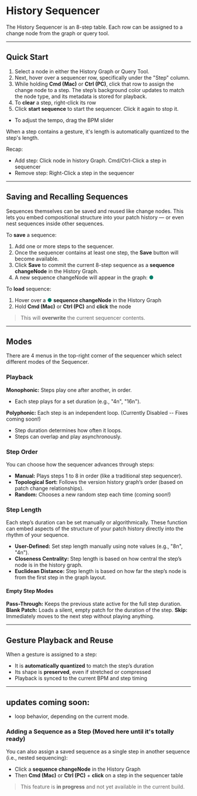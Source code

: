 # History Sequencer

The History Sequencer is an 8-step table. Each row can be assigned to a change node from the graph or query tool. 

---

## Quick Start

1. Select a node in either the History Graph or Query Tool. 
2. Next, hover over a sequencer row, specifically under the "Step" column. 
3. While holding **Cmd (Mac)** or **Ctrl (PC)**, click that row to assign the change node to a step. The step’s background color updates to match the node type, and its metadata is stored for playback.
4. To **clear** a step, right-click its row
5. Click **start sequence** to start the sequencer. Click it again to stop it. 

- To adjust the tempo, drag the BPM slider 

When a step contains a gesture, it's length is automatically quantized to the step's length. 

Recap:

- Add step: Click node in history Graph. Cmd/Ctrl-Click a step in sequencer
- Remove step: Right-Click a step in the sequencer

---

## Saving and Recalling Sequences

Sequences themselves can be saved and reused like change nodes. This lets you embed compositional structure into your patch history — or even nest sequences inside other sequences.

To **save** a sequence:

1. Add one or more steps to the sequencer.
2. Once the sequencer contains at least one step, the **Save** button will become available.
3. Click **Save** to commit the current 8-step sequence as a **sequence changeNode** in the History Graph.
4. A new sequence changeNode will appear in the graph: <span style="color: #00806b">●</span> 

To **load** sequence:

1. Hover over a <span style="color: #00806b">●</span> **sequence changeNode** in the History Graph  
2. Hold **Cmd (Mac)** or **Ctrl (PC)** and **click** the node  

> This will **overwrite** the current sequencer contents.

---

## Modes

There are 4 menus in the top-right corner of the sequencer which select different modes of the Sequencer. 

### Playback

**Monophonic:** Steps play one after another, in order.
- Each step plays for a set duration (e.g., "4n", "16n").

**Polyphonic:** Each step is an independent loop. (Currently Disabled -- Fixes coming soon!)
- Step duration determines how often it loops.
- Steps can overlap and play asynchronously.

### Step Order

You can choose how the sequencer advances through steps:

- **Manual:** Plays steps 1 to 8 in order (like a traditional step sequencer).
- **Topological Sort:** Follows the version history graph’s order (based on patch change relationships).
- **Random:** Chooses a new random step each time (coming soon!)


### Step Length

Each step’s duration can be set manually or algorithmically. These function can embed aspects of the structure of your patch history directly into the rhythm of your sequence.

- **User-Defined:** Set step length manually using note values (e.g., "8n", "4n").
- **Closeness Centrality:** Step length is based on how central the step’s node is in the history graph.
- **Euclidean Distance:** Step length is based on how far the step’s node is from the first step in the graph layout.

#### Empty Step Modes
**Pass-Through:** Keeps the previous state active for the full step duration.
**Blank Patch:** Loads a silent, empty patch for the duration of the step.
**Skip:** Immediately moves to the next step without playing anything.

---

## Gesture Playback and Reuse

When a gesture is assigned to a step:

- It is **automatically quantized** to match the step’s duration  
- Its shape is **preserved**, even if stretched or compressed  
- Playback is synced to the current BPM and step timing  

---

## updates coming soon:

- loop behavior, depending on the current mode.

### Adding a Sequence as a Step (Moved here until it's totally ready)

You can also assign a saved sequence as a single step in another sequence (i.e., nested sequencing):

- Click a **sequence changeNode** in the History Graph  
- Then **Cmd (Mac)** or **Ctrl (PC)** + **click** on a step in the sequencer table  

> This feature is **in progress** and not yet available in the current build.